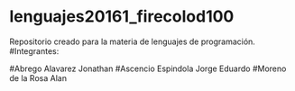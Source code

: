 # lenguajes20161_firecolod100
Repositorio creado para la materia de lenguajes de programación. 
#Integrantes:

#Abrego Alavarez Jonathan
#Ascencio Espindola Jorge Eduardo
#Moreno de la Rosa Alan
